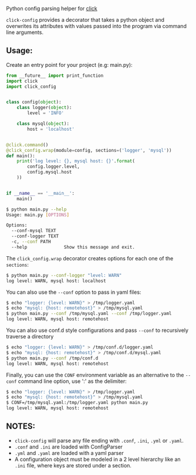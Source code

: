 Python config parsing helper for [click](http://click.pocoo.org)

```click-config``` provides a decorator that takes a python object and overwrites its attributes with values passed into the program via command line arguments.


## Usage:

Create an entry point for your project (e.g: main.py):
```python
from __future__ import print_function
import click
import click_config


class config(object):
    class logger(object):
        level = 'INFO'

    class mysql(object):
        host = 'localhost'


@click.command()
@click_config.wrap(module=config, sections=('logger', 'mysql'))
def main():
    print('log level: {}, mysql host: {}'.format(
        config.logger.level,
        config.mysql.host
    ))


if __name__ == '__main__':
    main()
```

```bash
$ python main.py --help
Usage: main.py [OPTIONS]

Options:
  --conf-mysql TEXT
  --conf-logger TEXT
  -c, --conf PATH
  --help              Show this message and exit.
```

The ```click_config.wrap``` decorator creates options for each one of the ```sections```:
```bash
$ python main.py --conf-logger "level: WARN"
log level: WARN, mysql host: localhost
```

You can also use the ```--conf``` option to pass in yaml files:
```bash
$ echo "logger: {level: WARN}" > /tmp/logger.yaml
$ echo "mysql: {host: remotehost}" > /tmp/mysql.yaml
$ python main.py --conf /tmp/mysql.yaml --conf /tmp/logger.yaml
log level: WARN, mysql host: remotehost
```

You can also use conf.d style configurations and pass ```--conf``` to recursively traverse a directory
```bash
$ echo "logger: {level: WARN}" > /tmp/conf.d/logger.yaml
$ echo "mysql: {host: remotehost}" > /tmp/conf.d/mysql.yaml
$ python main.py --conf /tmp/conf.d
log level: WARN, mysql host: remotehost
```

Finally, you can use the ```CONF``` environment variable as an alternative to the ```--conf``` command line option, use ':' as the delimiter:
```bash
$ echo "logger: {level: WARN}" > /tmp/logger.yaml
$ echo "mysql: {host: remotehost}" > /tmp/mysql.yaml
$ CONF=/tmp/mysql.yaml:/tmp/logger.yaml python main.py
log level: WARN, mysql host: remotehost
```


## NOTES:

* ```click-config``` will parse any file ending with ```.conf```, ```.ini```, ```.yml``` or ```.yaml```.
* ```.conf``` and ```.ini``` are loaded with ConfigParser
* ```.yml``` and ```.yaml``` are loaded with a yaml parser
* A configuration object must be modeled in a 2 level hierarchy like an ```.ini``` file, where keys are stored under a section.
